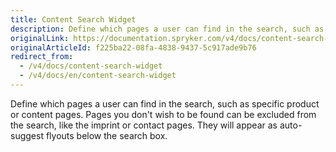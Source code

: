 ```yaml
---
title: Content Search Widget
description: Define which pages a user can find in the search, such as specific product or content pages.
originalLink: https://documentation.spryker.com/v4/docs/content-search-widget
originalArticleId: f225ba22-08fa-4838-9437-5c917ade9b76
redirect_from:
  - /v4/docs/content-search-widget
  - /v4/docs/en/content-search-widget
---
```


Define which pages a user can find in the search, such as specific product or content pages. Pages you don't wish to be found can be excluded from the search, like the imprint or contact pages. They will appear as auto-suggest flyouts below the search box.

